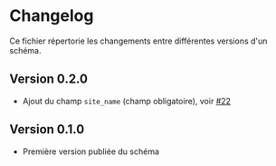 <MenuSchema />

# Changelog

Ce fichier répertorie les changements entre différentes versions d'un schéma.

## Version 0.2.0

- Ajout du champ `site_name` (champ obligatoire), voir [#22](https://github.com/etalab/schema-comptage-mobilites-site/issues/22)

## Version 0.1.0

- Première version publiée du schéma

